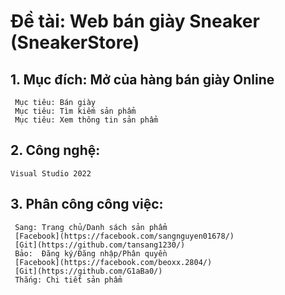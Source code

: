 # Đề tài: Web bán giày Sneaker (SneakerStore) 
## 1. Mục đích: Mở của hàng bán giày Online
     Mục tiêu: Bán giày
     Mục tiêu: Tìm kiếm sản phẩm
     Mục tiêu: Xem thông tin sản phẩm
## 2. Công nghệ: 
    Visual Studio 2022
## 3. Phân công công việc: 
     Sang: Trang chủ/Danh sách sản phẩm
     [Facebook](https://facebook.com/sangnguyen01678/)
     [Git](https://github.com/tansang1230/) 
     Bảo:  Đăng ký/Đăng nhập/Phân quyền
     [Facebook](https://facebook.com/beoxx.2804/)
     [Git](https://github.com/G1aBa0/) 
     Thắng: Chi tiết sản phẩm
